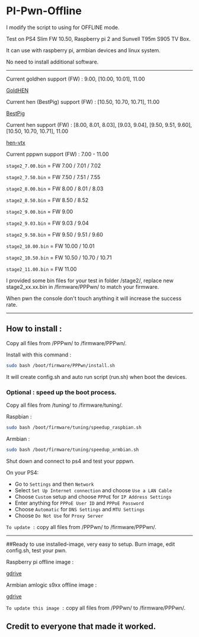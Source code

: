 # PI-Pwn-Offline

I modify the script to using for OFFLINE mode.

Test on PS4 Slim FW 10.50, Raspberry pi 2 and Sunvell T95m S905 TV Box.

It can use with raspberry pi, armbian devices and linux system.

No need to install additional software.

---------------------------------------------------------------------------------------

Current goldhen support       (FW) : 9.00, [10.00, 10.01], 11.00

[GoldHEN](https://github.com/GoldHEN/GoldHEN/releases)

Current hen (BestPig) support (FW) : [10.50, 10.70, 10.71], 11.00

[BestPig](https://github.com/BestPig/ps4-hen-vtx/releases)

Current hen support           (FW) : [8.00, 8.01, 8.03], [9.03, 9.04], [9.50, 9.51, 9.60], [10.50, 10.70, 10.71], 11.00

[hen-vtx](https://github.com/EchoStretch/ps4-hen-vtx/releases)

Current pppwn support         (FW) : 7.00 - 11.00

`stage2_7.00.bin` = FW 7.00 / 7.01 / 7.02

`stage2_7.50.bin` = FW 7.50 / 7.51 / 7.55

`stage2_8.00.bin` = FW 8.00 / 8.01 / 8.03

`stage2_8.50.bin` = FW 8.50 / 8.52

`stage2_9.00.bin` = FW 9.00

`stage2_9.03.bin` = FW 9.03 / 9.04

`stage2_9.50.bin` = FW 9.50 / 9.51 / 9.60

`stage2_10.00.bin` = FW 10.00 / 10.01

`stage2_10.50.bin` = FW 10.50 / 10.70 / 10.71

`stage2_11.00.bin` = FW 11.00

I provided some bin files for your test in folder /stage2/, replace new stage2_xx.xx.bin in /firmware/PPPwn/ to match your firmware.

When pwn the console don't touch anything it will increase the success rate.

---------------------------------------------------------------------------------------


## How to install :

Copy all files from /PPPwn/ to /firmware/PPPwn/.

Install with this command :

```sh
sudo bash /boot/firmware/PPPwn/install.sh
```

It will create config.sh and auto run script (run.sh) when boot the devices.

### Optional : speed up the boot process.

Copy all files from /tuning/ to /firmware/tuning/.

Raspbian :

```sh
sudo bash /boot/firmware/tuning/speedup_raspbian.sh
```

Armbian :

```sh
sudo bash /boot/firmware/tuning/speedup_armbian.sh
```

Shut down and connect to ps4 and test your pppwn.

On your PS4:

- Go to `Settings` and then `Network`
- Select `Set Up Internet connection` and choose `Use a LAN Cable`
- Choose `Custom` setup and choose `PPPoE` for `IP Address Settings`
- Enter anything for `PPPoE User ID` and `PPPoE Password`
- Choose `Automatic` for `DNS Settings` and `MTU Settings`
- Choose `Do Not Use` for `Proxy Server`



`To update :` copy all files from /PPPwn/ to /firmware/PPPwn/.

---------------------------------------------------------------------------------------


##Ready to use installed-image, very easy to setup. Burn image, edit config.sh, test your pwn.


Raspberry pi offline image :

[gdrive](https://drive.google.com/file/d/1B77cpOlqDezk_ZGb8Iq76Zwk2XyXiXLm/view)


Armbian amlogic s9xx offline image :

[gdrive](https://drive.google.com/file/d/1lJDEnSDJddFn1aSHEMuiIIfhtkltQSNp/view)



`To update this image :` copy all files from /PPPwn/ to /firmware/PPPwn/.



## Credit to everyone that made it worked.
